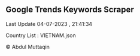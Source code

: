 

## Google Trends Keywords Scraper 
 
Last Update 04-07-2023 , 21:41:34

Country List :
VIETNAM.json



© Abdul Muttaqin 
